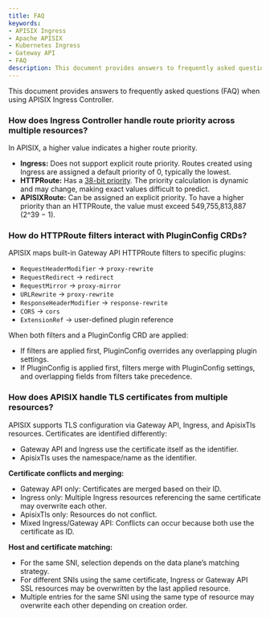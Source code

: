```yaml
---
title: FAQ
keywords:
- APISIX Ingress
- Apache APISIX
- Kubernetes Ingress
- Gateway API
- FAQ
description: This document provides answers to frequently asked questions (FAQ) when using APISIX Ingress Controller.
---
```


<!--
#
# Licensed to the Apache Software Foundation (ASF) under one or more
# contributor license agreements.See the NOTICE file distributed with
# this work for additional information regarding copyright ownership.
# The ASF licenses this file to You under the Apache License, Version 2.0
# (the "License"); you may not use this file except in compliance with
# the License.You may obtain a copy of the License at
#
# http://www.apache.org/licenses/LICENSE-2.0
#
# Unless required by applicable law or agreed to in writing, software
# distributed under the License is distributed on an "AS IS" BASIS,
# WITHOUT WARRANTIES OR CONDITIONS OF ANY KIND, either express or implied.
# See the License for the specific language governing permissions and
# limitations under the License.
#
-->

This document provides answers to frequently asked questions (FAQ) when using APISIX Ingress Controller.

### How does Ingress Controller handle route priority across multiple resources?

In APISIX, a higher value indicates a higher route priority.

* **Ingress:** Does not support explicit route priority. Routes created using Ingress are assigned a default priority of 0, typically the lowest.
* **HTTPRoute:** Has a [38-bit priority](https://github.com/apache/apisix-ingress-controller/blob/master/internal/adc/translator/httproute.go#L428-L448). The priority calculation is dynamic and may change, making exact values difficult to predict.
* **APISIXRoute:** Can be assigned an explicit priority. To have a higher priority than an HTTPRoute, the value must exceed 549,755,813,887 (2^39 − 1).

### How do HTTPRoute filters interact with PluginConfig CRDs?

APISIX maps built-in Gateway API HTTPRoute filters to specific plugins:

* `RequestHeaderModifier` → `proxy-rewrite`
* `RequestRedirect` → `redirect`
* `RequestMirror` → `proxy-mirror`
* `URLRewrite` → `proxy-rewrite`
* `ResponseHeaderModifier` → `response-rewrite`
* `CORS` → `cors`
* `ExtensionRef` → user-defined plugin reference

When both filters and a PluginConfig CRD are applied:

* If filters are applied first, PluginConfig overrides any overlapping plugin settings.
* If PluginConfig is applied first, filters merge with PluginConfig settings, and overlapping fields from filters take precedence.

### How does APISIX handle TLS certificates from multiple resources?

APISIX supports TLS configuration via Gateway API, Ingress, and ApisixTls resources. Certificates are identified differently:

* Gateway API and Ingress use the certificate itself as the identifier.
* ApisixTls uses the namespace/name as the identifier.

**Certificate conflicts and merging:**

* Gateway API only: Certificates are merged based on their ID.
* Ingress only: Multiple Ingress resources referencing the same certificate may overwrite each other.
* ApisixTls only: Resources do not conflict.
* Mixed Ingress/Gateway API: Conflicts can occur because both use the certificate as ID.

**Host and certificate matching:**

* For the same SNI, selection depends on the data plane’s matching strategy.
* For different SNIs using the same certificate, Ingress or Gateway API SSL resources may be overwritten by the last applied resource.
* Multiple entries for the same SNI using the same type of resource may overwrite each other depending on creation order.
